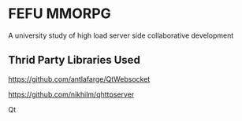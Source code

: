 # FEFU MMORPG

A university study of high load server side collaborative development

## Thrid Party Libraries Used

https://github.com/antlafarge/QtWebsocket

https://github.com/nikhilm/qhttpserver

Qt
